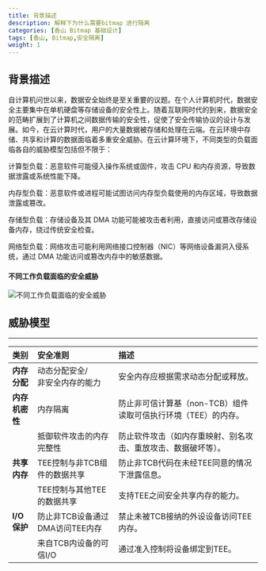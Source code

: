 ```yaml
---
title: 背景描述
description: 解释下为什么需要bitmap 进行隔离
categories: [香山 Bitmap 基础设计]
tags: [香山, Bitmap,安全隔离]
weight: 1
---
```


## 背景描述

自计算机问世以来，数据安全始终是至关重要的议题。在个人计算机时代，数据安全主要集中在单机硬盘等存储设备的安全性上。随着互联网时代的到来，数据安全的范畴扩展到了计算机之间数据传输的安全性，促使了安全传输协议的设计与发展。如今，在云计算时代，用户的大量数据被存储和处理在云端。在云环境中存储、共享和计算的数据面临着多重安全威胁。在云计算环境下，不同类型的负载面临各自的威胁模型包括但不限于：

计算型负载：恶意软件可能侵入操作系统或固件，攻击 CPU 和内存资源，导致数据泄露或系统性能下降。

内存型负载：恶意软件或进程可能试图访问内存型负载使用的内存区域，导致数据泄露或篡改。

存储型负载：存储设备及其 DMA 功能可能被攻击者利用，直接访问或篡改存储设备内存，绕过传统安全检查。

网络型负载：网络攻击可能利用网络接口控制器（NIC）等网络设备漏洞入侵系统，通过 DMA 功能访问或篡改内存中的敏感数据。
#### 不同工作负载面临的安全威胁
![不同工作负载面临的安全威胁](../../basic00_1.png)
## 威胁模型
****

| **类别** | **安全准则** | **描述** |
| :--- | :--- | :--- |
| **内存**<br/>**分配** | 动态分配安全/<br/>非安全内存的能力 | 安全内存应根据需求动态分配或释放。 |
| **内存**<br/>**机密性** | 内存隔离 | 防止非可信计算基（non-TCB）组件读取可信执行环境（TEE）的内存。 |
| | 抵御软件攻击的内存完整性 | 防止软件攻击（如内存重映射、别名攻击、重放攻击、数据破坏等）。 |
| **共享**<br/>**内存** | TEE控制与非TCB组件的数据共享 | 防止非TCB代码在未经TEE同意的情况下泄露信息。 |
| | TEE控制与其他TEE的数据共享 | 支持TEE之间安全共享内存的能力。 |
| **I/O**<br/>**保护** | 防止非TCB设备通过DMA访问TEE内存 | 禁止未被TCB接纳的外设设备访问TEE内存。 |
| | 来自TCB内设备的可信I/O | 通过准入控制将设备绑定到TEE。 |

